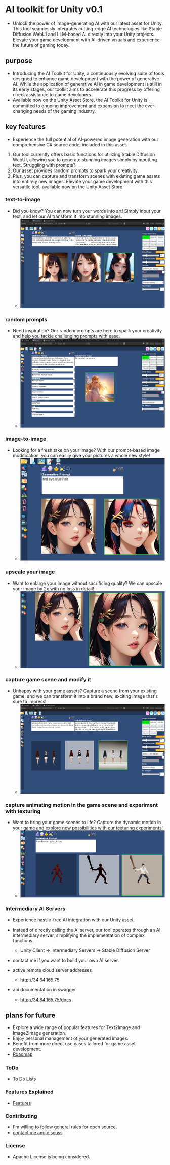 
# AI toolkit for Unity v0.1

* Unlock the power of image-generating AI with our latest asset for Unity. This tool seamlessly integrates cutting-edge AI technologies like Stable Diffusion WebUI and LLM-based AI directly into your Unity projects. Elevate your game development with AI-driven visuals and experience the future of gaming today.

## purpose

* Introducing the AI Toolkit for Unity, a continuously evolving suite of tools designed to enhance game development with the power of generative AI. While the application of generative AI in game development is still in its early stages, our toolkit aims to accelerate this progress by offering direct assistance to game developers. 
* Available now on the Unity Asset Store, the AI Toolkit for Unity is committed to ongoing improvement and expansion to meet the ever-changing needs of the gaming industry.

## key features

* Experience the full potential of AI-powered image generation with our comprehensive C# source code, included in this asset.

1. Our tool currently offers basic functions for utilizing Stable Diffusion WebUI, allowing you to generate stunning images simply by inputting text. Struggling with prompts?
2. Our asset provides random prompts to spark your creativity.
3. Plus, you can capture and transform scenes with existing game assets into entirely new images. Elevate your game development with this versatile tool, available now on the Unity Asset Store.



### text-to-image

* Did you know? You can now turn your words into art! Simply input your text, and let our AI transform it into stunning images.
  * ![image](Pictures/2023-08-16%20161907.png)

### random prompts

* Need inspiration? Our random prompts are here to spark your creativity and help you tackle challenging prompts with ease.
  * ![image](Pictures/2023-08-16%20162019.png)

### image-to-image

* Looking for a fresh take on your image? With our prompt-based image modification, you can easily give your pictures a whole new style!
  * ![image](Pictures/2023-08-18%20015308.png)

### upscale your image

* Want to enlarge your image without sacrificing quality? We can upscale your image by 2x with no loss in detail!
  * ![image](Pictures/2023-08-18%20020050.png)

### capture game scene and modify it

* Unhappy with your game assets? Capture a scene from your existing game, and we can transform it into a brand new, exciting image that's sure to impress!
  * ![image](Pictures/2023-08-16%20161438.png)

### capture animating motion in the game scene and experiment with texturing

* Want to bring your game scenes to life? Capture the dynamic motion in your game and explore new possibilities with our texturing experiments!
  * ![image](Pictures/2023-08-18%20021155.png)


### Intermediary  AI Servers

* Experience hassle-free AI integration with our Unity asset. 
* Instead of directly calling the AI server, our tool operates through an AI intermediary server, simplifying the implementation of complex functions.
  * Unity Client -> Intermediary Servers -> Stable Diffusion Server 
  
* contact me if you want to build your own AI server.

* active remote cloud server addresses 
  * http://34.64.165.75

* api documentation in swagger
  * http://34.64.165.75/docs

## plans for future 

* Explore a wide range of popular features for Text2Image and Image2Image generation.
* Enjoy personal management of your generated images.
* Benefit from more direct use cases tailored for game asset development.
* [Roadmap](Roadmap.md)

### ToDo

* [To Do Lists](ToDo.md)

### Features Explained

* [Features](Features.md)


### Contributing

* I'm willing to follow general rules for open source.
* [contact me and discuss](mailto:wodshin@gmail.com)

### License

* Apache License is being considered.

